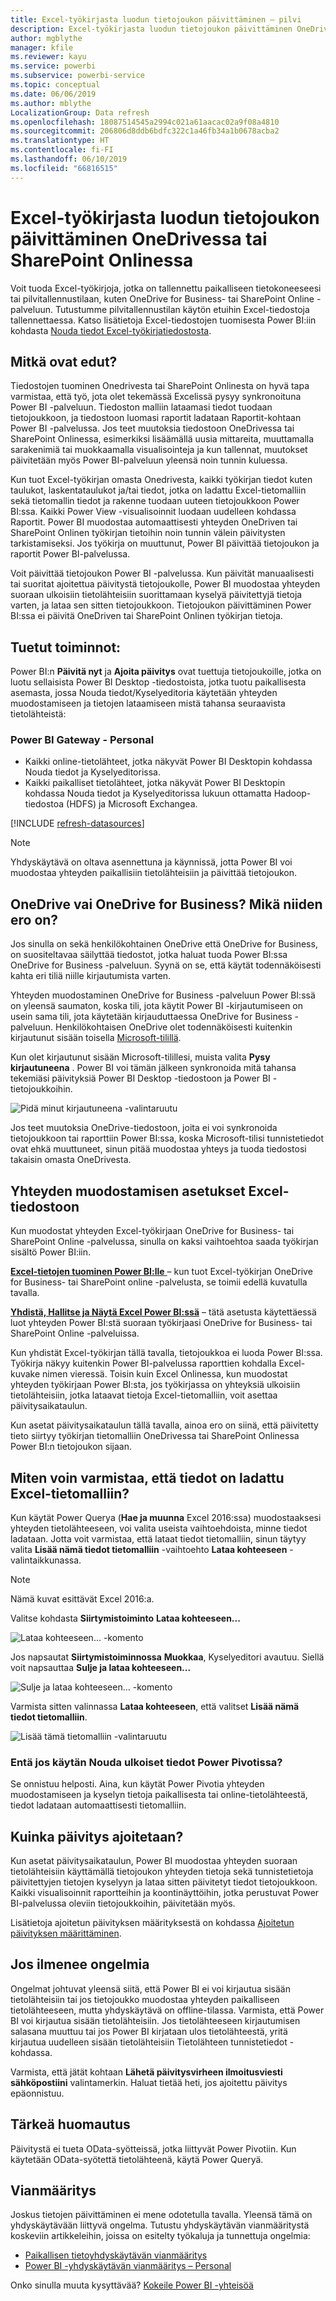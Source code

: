 ```yaml
---
title: Excel-työkirjasta luodun tietojoukon päivittäminen – pilvi
description: Excel-työkirjasta luodun tietojoukon päivittäminen OneDrivessa tai SharePoint Onlinessa
author: mgblythe
manager: kfile
ms.reviewer: kayu
ms.service: powerbi
ms.subservice: powerbi-service
ms.topic: conceptual
ms.date: 06/06/2019
ms.author: mblythe
LocalizationGroup: Data refresh
ms.openlocfilehash: 18087514545a2994c021a61aacac02a9f08a4810
ms.sourcegitcommit: 206806d8ddb6bdfc322c1a46fb34a1b0678acba2
ms.translationtype: HT
ms.contentlocale: fi-FI
ms.lasthandoff: 06/10/2019
ms.locfileid: "66816515"
---
```

# <a name="refresh-a-dataset-created-from-an-excel-workbook-on-onedrive-or-sharepoint-online"></a>Excel-työkirjasta luodun tietojoukon päivittäminen OneDrivessa tai SharePoint Onlinessa

Voit tuoda Excel-työkirjoja, jotka on tallennettu paikalliseen tietokoneeseesi tai pilvitallennustilaan, kuten OneDrive for Business- tai SharePoint Online -palveluun. Tutustumme pilvitallennustilan käytön etuihin Excel-tiedostoja tallennettaessa. Katso lisätietoja Excel-tiedostojen tuomisesta Power BI:iin kohdasta [Nouda tiedot Excel-työkirjatiedostosta](service-excel-workbook-files.md).

## <a name="what-are-the-advantages"></a>Mitkä ovat edut?

Tiedostojen tuominen Onedrivesta tai SharePoint Onlinesta on hyvä tapa varmistaa, että työ, jota olet tekemässä Excelissä pysyy synkronoituna Power BI -palveluun. Tiedoston malliin lataamasi tiedot tuodaan tietojoukkoon, ja tiedostoon luomasi raportit ladataan Raportit-kohtaan Power BI -palvelussa. Jos teet muutoksia tiedostoon OneDrivessa tai SharePoint Onlinessa, esimerkiksi lisäämällä uusia mittareita, muuttamalla sarakenimiä tai muokkaamalla visualisointeja ja kun tallennat, muutokset päivitetään myös Power BI-palveluun yleensä noin tunnin kuluessa.

Kun tuot Excel-työkirjan omasta Onedrivesta, kaikki työkirjan tiedot kuten taulukot, laskentataulukot ja/tai tiedot, jotka on ladattu Excel-tietomalliin sekä tietomallin tiedot ja rakenne tuodaan uuteen tietojoukkoon Power BI:ssa. Kaikki Power View -visualisoinnit luodaan uudelleen kohdassa Raportit. Power BI muodostaa automaattisesti yhteyden OneDriven tai SharePoint Onlinen työkirjan tietoihin noin tunnin välein päivitysten tarkistamiseksi. Jos työkirja on muuttunut, Power BI päivittää tietojoukon ja raportit Power BI-palvelussa.

Voit päivittää tietojoukon Power BI -palvelussa. Kun päivität manuaalisesti tai suoritat ajoitettua päivitystä tietojoukolle, Power BI muodostaa yhteyden suoraan ulkoisiin tietolähteisiin suorittamaan kyselyä päivitettyjä tietoja varten, ja lataa sen sitten tietojoukkoon. Tietojoukon päivittäminen Power BI:ssa ei päivitä OneDriven tai SharePoint Onlinen työkirjan tietoja. 

## <a name="whats-supported"></a>Tuetut toiminnot:

Power BI:n **Päivitä nyt** ja **Ajoita päivitys** ovat tuettuja tietojoukoille, jotka on luotu sellaisista Power BI Desktop -tiedostoista, jotka tuotu paikallisesta asemasta, jossa Nouda tiedot/Kyselyeditoria käytetään yhteyden muodostamiseen ja tietojen lataamiseen mistä tahansa seuraavista tietolähteistä:  

### <a name="power-bi-gateway---personal"></a>Power BI Gateway - Personal

* Kaikki online-tietolähteet, jotka näkyvät Power BI Desktopin kohdassa Nouda tiedot ja Kyselyeditorissa.
* Kaikki paikalliset tietolähteet, jotka näkyvät Power BI Desktopin kohdassa Nouda tiedot ja Kyselyeditorissa lukuun ottamatta Hadoop-tiedostoa (HDFS) ja Microsoft Exchangea.

<!-- Refresh Data sources-->
[!INCLUDE [refresh-datasources](./includes/refresh-datasources.md)]

> [!NOTE]
> Yhdyskäytävä on oltava asennettuna ja käynnissä, jotta Power BI voi muodostaa yhteyden paikallisiin tietolähteisiin ja päivittää tietojoukon.
>
>

## <a name="onedrive-or-onedrive-for-business-whats-the-difference"></a>OneDrive vai OneDrive for Business? Mikä niiden ero on?

Jos sinulla on sekä henkilökohtainen OneDrive että OneDrive for Business, on suositeltavaa säilyttää tiedostot, jotka haluat tuoda Power BI:ssa OneDrive for Business -palveluun. Syynä on se, että käytät todennäköisesti kahta eri tiliä niille kirjautumista varten.

Yhteyden muodostaminen OneDrive for Business -palveluun Power BI:ssä on yleensä saumaton, koska tili, jota käytit Power BI -kirjautumiseen on usein sama tili, jota käytetään kirjauduttaessa OneDrive for Business -palveluun. Henkilökohtaisen OneDrive olet todennäköisesti kuitenkin kirjautunut sisään toisella [Microsoft-tilillä](https://account.microsoft.com).

Kun olet kirjautunut sisään Microsoft-tilillesi, muista valita **Pysy kirjautuneena** . Power BI voi tämän jälkeen synkronoida mitä tahansa tekemiäsi päivityksiä Power BI Desktop -tiedostoon ja Power BI -tietojoukkoihin.  

![Pidä minut kirjautuneena -valintaruutu](media/refresh-excel-file-onedrive/refresh_signin_keepmesignedin.png)

Jos teet muutoksia OneDrive-tiedostoon, joita ei voi synkronoida tietojoukkoon tai raporttiin Power BI:ssa, koska Microsoft-tilisi tunnistetiedot ovat ehkä muuttuneet, sinun pitää muodostaa yhteys ja tuoda tiedostosi takaisin omasta OneDrivesta.

## <a name="options-for-connecting-to-excel-file"></a>Yhteyden muodostamisen asetukset Excel-tiedostoon

Kun muodostat yhteyden Excel-työkirjaan OneDrive for Business- tai SharePoint Online -palvelussa, sinulla on kaksi vaihtoehtoa saada työkirjan sisältö Power BI:iin.

[**Excel-tietojen tuominen Power BI:lle** ](service-excel-workbook-files.md#import-or-connect-to-an-excel-workbook-from-power-bi) – kun tuot Excel-työkirjan OneDrive for Business- tai SharePoint online -palvelusta, se toimii edellä kuvatulla tavalla.

[**Yhdistä, Hallitse ja Näytä Excel Power BI:ssä**](service-excel-workbook-files.md#one-excel-workbook--two-ways-to-use-it) – tätä asetusta käytettäessä luot yhteyden Power BI:stä suoraan työkirjaasi OneDrive for Business- tai SharePoint Online -palveluissa.

Kun yhdistät Excel-työkirjan tällä tavalla, tietojoukkoa ei luoda Power BI:ssa. Työkirja näkyy kuitenkin Power BI-palvelussa raporttien kohdalla Excel-kuvake nimen vieressä. Toisin kuin Excel Onlinessa, kun muodostat yhteyden työkirjaan Power BI:sta, jos työkirjassa on yhteyksiä ulkoisiin tietolähteisiin, jotka lataavat tietoja Excel-tietomalliin, voit asettaa päivitysaikataulun.

Kun asetat päivitysaikataulun tällä tavalla, ainoa ero on siinä, että päivitetty tieto siirtyy työkirjan tietomalliin OneDrivessa tai SharePoint Onlinessa Power BI:n tietojoukon sijaan.

## <a name="how-do-i-make-sure-data-is-loaded-to-the-excel-data-model"></a>Miten voin varmistaa, että tiedot on ladattu Excel-tietomalliin?

Kun käytät Power Querya (**Hae ja muunna** Excel 2016:ssa) muodostaaksesi yhteyden tietolähteeseen, voi valita useista vaihtoehdoista, minne tiedot ladataan. Jotta voit varmistaa, että lataat tiedot tietomalliin, sinun täytyy valita **Lisää nämä tiedot tietomalliin** -vaihtoehto **Lataa kohteeseen** -valintaikkunassa.

> [!NOTE]
> Nämä kuvat esittävät Excel 2016:a.
>
>

Valitse kohdasta **Siirtymistoiminto** **Lataa kohteeseen...**  

![Lataa kohteeseen... -komento](media/refresh-excel-file-onedrive/refresh_loadtodm_1.png)

Jos napsautat **Siirtymistoiminnossa** **Muokkaa**, Kyselyeditori avautuu. Siellä voit napsauttaa **Sulje ja lataa kohteeseen...**  

![Sulje ja lataa kohteeseen... -komento](media/refresh-excel-file-onedrive/refresh_loadtodm_2.png)

Varmista sitten valinnassa **Lataa kohteeseen**, että valitset **Lisää nämä tiedot tietomalliin**.  

![Lisää tämä tietomalliin -valintaruutu](media/refresh-excel-file-onedrive/refresh_loadtodm_3.png)

### <a name="what-if-i-use-get-external-data-in-power-pivot"></a>Entä jos käytän Nouda ulkoiset tiedot Power Pivotissa?

Se onnistuu helposti. Aina, kun käytät Power Pivotia yhteyden muodostamiseen ja kyselyn tietoja paikallisesta tai online-tietolähteestä, tiedot ladataan automaattisesti tietomalliin.

## <a name="how-do-i-schedule-refresh"></a>Kuinka päivitys ajoitetaan?

Kun asetat päivitysaikataulun, Power BI muodostaa yhteyden suoraan tietolähteisiin käyttämällä tietojoukon yhteyden tietoja sekä tunnistetietoja päivitettyjen tietojen kyselyyn ja lataa sitten päivitetyt tiedot tietojoukkoon. Kaikki visualisoinnit raportteihin ja koontinäyttöihin, jotka perustuvat Power BI-palvelussa oleviin tietojoukkoihin, päivitetään myös.

Lisätietoja ajoitetun päivityksen määrityksestä on kohdassa [Ajoitetun päivityksen määrittäminen](refresh-scheduled-refresh.md).

## <a name="when-things-go-wrong"></a>Jos ilmenee ongelmia

Ongelmat johtuvat yleensä siitä, että Power BI ei voi kirjautua sisään tietolähteisiin tai jos tietojoukko muodostaa yhteyden paikalliseen tietolähteeseen, mutta yhdyskäytävä on offline-tilassa. Varmista, että Power BI voi kirjautua sisään tietolähteisiin. Jos tietolähteeseen kirjautumisen salasana muuttuu tai jos Power BI kirjataan ulos tietolähteestä, yritä kirjautua uudelleen sisään tietolähteisiin Tietolähteen tunnistetiedot -kohdassa.

Varmista, että jätät kohtaan **Lähetä päivitysvirheen ilmoitusviesti sähköpostiini** valintamerkin. Haluat tietää heti, jos ajoitettu päivitys epäonnistuu.

## <a name="important-notes"></a>Tärkeä huomautus

Päivitystä ei tueta OData-syötteissä, jotka liittyvät Power Pivotiin. Kun käytetään OData-syötettä tietolähteenä, käytä Power Queryä.

## <a name="troubleshooting"></a>Vianmääritys

Joskus tietojen päivittäminen ei mene odotetulla tavalla. Yleensä tämä on yhdyskäytävään liittyvä ongelma. Tutustu yhdyskäytävän vianmääritystä koskeviin artikkeleihin, joissa on esitelty työkaluja ja tunnettuja ongelmia:

- [Paikallisen tietoyhdyskäytävän vianmääritys](service-gateway-onprem-tshoot.md)
- [Power BI -yhdyskäytävän vianmääritys – Personal](service-admin-troubleshooting-power-bi-personal-gateway.md)

Onko sinulla muuta kysyttävää? [Kokeile Power BI -yhteisöä](http://community.powerbi.com/)

